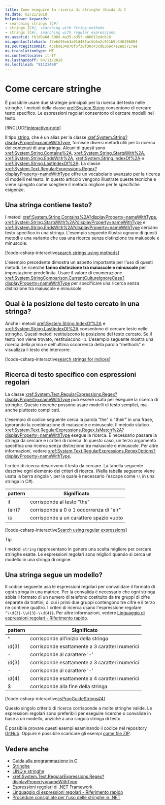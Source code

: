 ```yaml
---
title: Come eseguire la ricerca di stringhe (Guida di C
ms.date: 02/21/2018
helpviewer_keywords:
- searching strings [C#]
- strings [C#], searching with String methods
- strings [C#], searching with regular expressions
ms.assetid: fb1d9a6d-598d-4a35-bd5f-b86012edcb2b
ms.openlocfilehash: f3e6d95eb4a01d48fac5b5e2c951b9c346206004
ms.sourcegitcommit: 43cbde34970f5f38f30c43cd63b9c7e2e83717ae
ms.translationtype: MT
ms.contentlocale: it-IT
ms.lasthandoff: 04/11/2020
ms.locfileid: "81121498"
---
```

# <a name="how-to-search-strings"></a>Come cercare stringhe

È possibile usare due strategie principali per la ricerca del testo nelle stringhe. I metodi della classe <xref:System.String> consentono di cercare testo specifico. Le espressioni regolari consentono di cercare modelli nel testo.

[!INCLUDE[interactive-note](~/includes/csharp-interactive-note.md)]

Il tipo [string](../language-reference/builtin-types/reference-types.md#the-string-type), che è un alias per la classe <xref:System.String?displayProperty=nameWithType>, fornisce diversi metodi utili per la ricerca dei contenuti di una stringa. Alcuni di questi sono <xref:System.String.Contains%2A>, <xref:System.String.StartsWith%2A>, <xref:System.String.EndsWith%2A>, <xref:System.String.IndexOf%2A> e <xref:System.String.LastIndexOf%2A>. La classe <xref:System.Text.RegularExpressions.Regex?displayProperty=nameWithType> offre un vocabolario avanzato per la ricerca di modelli nel testo. In questo articolo vengono illustrate queste tecniche e viene spiegato come scegliere il metodo migliore per le specifiche esigenze.

## <a name="does-a-string-contain-text"></a>Una stringa contiene testo?

I metodi <xref:System.String.Contains%2A?displayProperty=nameWithType>, <xref:System.String.StartsWith%2A?displayProperty=nameWithType> e <xref:System.String.EndsWith%2A?displayProperty=nameWithType> cercano testo specifico in una stringa. L'esempio seguente illustra ognuno di questi metodi e una variante che usa una ricerca senza distinzione tra maiuscole e minuscole:

[!code-csharp-interactive[search strings using methods](../../../samples/snippets/csharp/how-to/strings/SearchStrings.cs#1)]

L'esempio precedente dimostra un aspetto importante per l'uso di questi metodi. Le ricerche **fanno distinzione tra maiuscole e minuscole** per impostazione predefinita. Usare il valore di enumerazione <xref:System.StringComparison.CurrentCultureIgnoreCase?displayProperty=nameWithType> per specificare una ricerca senza distinzione tra maiuscole e minuscole.

## <a name="where-does-the-sought-text-occur-in-a-string"></a>Qual è la posizione del testo cercato in una stringa?

Anche i metodi <xref:System.String.IndexOf%2A> e <xref:System.String.LastIndexOf%2A> consentono di cercare testo nelle stringhe. Questi metodi restituiscono la posizione del testo cercato. Se il testo non viene trovato, restituiscono `-1`. L'esempio seguente mostra una ricerca della prima e dell'ultima occorrenza della parola "methods" e visualizza il testo che intercorre.
  
[!code-csharp-interactive[search strings for indices](../../../samples/snippets/csharp/how-to/strings/SearchStrings.cs#2)]

## <a name="finding-specific-text-using-regular-expressions"></a>Ricerca di testo specifico con espressioni regolari

La classe <xref:System.Text.RegularExpressions.Regex?displayProperty=nameWithType> può essere usata per eseguire la ricerca di stringhe. Queste ricerche possono usare modelli di testo semplici, ma anche piuttosto complicati.

L'esempio di codice seguente cerca la parola "the" o "their" in una frase, ignorando la combinazione di maiuscole e minuscole. Il metodo statico <xref:System.Text.RegularExpressions.Regex.IsMatch%2A?displayProperty=nameWithType> esegue la ricerca. È necessario passare la stringa da cercare e i criteri di ricerca. In questo caso, un terzo argomento specifica una ricerca senza distinzione tra maiuscole e minuscole. Per altre informazioni, vedere <xref:System.Text.RegularExpressions.RegexOptions?displayProperty=nameWithType>.  

I criteri di ricerca descrivono il testo da cercare. La tabella seguente descrive ogni elemento dei criteri di ricerca. (Nella tabella seguente viene usata la barra singola `\` per la quale è necessario l'escape come `\\` in una stringa in C#).

| pattern  | Significato     |
| -------- |-------------|
| il      | corrisponde al testo "the" |
| (eir)?   | corrisponde a 0 o 1 occorrenza di "eir" |
| \s       | corrisponde a un carattere spazio vuoto    |
  
[!code-csharp-interactive[Search using regular expressions](../../../samples/snippets/csharp/how-to/strings/SearchStrings.cs#3)]
  
> [!TIP]
> I metodi `string` rappresentano in genere una scelta migliore per cercare stringhe esatte. Le espressioni regolari sono migliori quando si cerca un modello in una stringa di origine.

## <a name="does-a-string-follow-a-pattern"></a>Una stringa segue un modello?

Il codice seguente usa le espressioni regolari per convalidare il formato di ogni stringa in una matrice. Per la convalida è necessario che ogni stringa abbia il formato di un numero di telefono costituito da tre gruppi di cifre separate da trattini, di cui i primi due gruppi contengono tre cifre e il terzo ne contiene quattro. I criteri di ricerca usano l'espressione regolare `^\\d{3}-\\d{3}-\\d{4}$`. Per altre informazioni, vedere [Linguaggio di espressioni regolari - Riferimento rapido](../../standard/base-types/regular-expression-language-quick-reference.md).

| pattern  | Significato                             |
| -------- |-------------------------------------|
| ^        | corrisponde all'inizio della stringa |
| \d{3}    | corrisponde esattamente a 3 caratteri numerici  |
| -        | corrisponde al carattere '-'           |
| \d{3}    | corrisponde esattamente a 3 caratteri numerici  |
| -        | corrisponde al carattere '-'           |
| \d{4}    | corrisponde esattamente a 4 caratteri numerici  |
| $        | corrisponde alla fine della stringa       |

[!code-csharp-interactive[csProgGuideStrings#4](../../../samples/snippets/csharp/how-to/strings/SearchStrings.cs#4)]

Questo singolo criterio di ricerca corrisponde a molte stringhe valide. Le espressioni regolari sono preferibili per eseguire ricerche o convalide in base a un modello, anziché a una singola stringa di testo.

È possibile provare questi esempi esaminando il codice nel repository [GitHub](https://github.com/dotnet/docs/tree/master/samples/snippets/csharp/how-to/strings). Oppure è possibile scaricare gli esempi [come file ZIP](../../../samples/snippets/csharp/how-to/strings.zip).

## <a name="see-also"></a>Vedere anche

- [Guida alla programmazione in C](../programming-guide/index.md)
- [Stringhe](../programming-guide/strings/index.md)
- [LINQ e stringhe](../programming-guide/concepts/linq/linq-and-strings.md)
- <xref:System.Text.RegularExpressions.Regex?displayProperty=nameWithType>
- [Espressioni regolari di .NET Framework](../../standard/base-types/regular-expressions.md)
- [Linguaggio di espressioni regolari - Riferimento rapido](../../standard/base-types/regular-expression-language-quick-reference.md)
- [Procedure consigliate per l'uso delle stringhe in .NET](../../standard/base-types/best-practices-strings.md)
